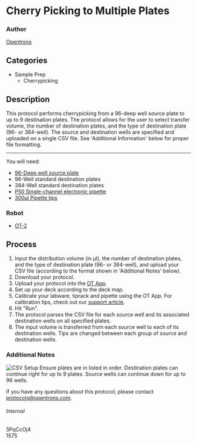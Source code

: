 # Cherry Picking to Multiple Plates

### Author
[Opentrons](http://www.opentrons.com/)

## Categories
* Sample Prep
    * Cherrypicking

## Description
This protocol performs cherrypicking from a 96-deep well source plate to up to 9 destination plates. The protocol allows for the user to select transfer volume, the number of destination plates, and the type of destination plate (96- or 384-well). The source and destination wells are specified and uploaded on a single CSV file. See 'Additional Information' below for proper file formatting.

---

You will need:
* [96-Deep well source plate](https://www.usascientific.com/2ml-deep96-well-plateone-sterile.aspx)
* 96-Well standard destination plates
* 384-Well standard destination plates
* [P50 Single-channel electronic pipette](https://shop.opentrons.com/collections/ot-2-pipettes/products/single-channel-electronic-pipette?variant=5978967113757)
* [300µl Pipette tips](https://shop.opentrons.com/collections/opentrons-tips/products/opentrons-300ul-tips)

### Robot
* [OT-2](https://opentrons.com/ot-2)

## Process
1. Input the distribution volume (in µl), the number of destination plates, and the type of destination plate (96- or 384-well), and upload your CSV file (according to the format shown in 'Additional Notes' below).
2. Download your protocol.
3. Upload your protocol into the [OT App](https://opentrons.com/ot-app).
4. Set up your deck according to the deck map.
5. Calibrate your labware, tiprack and pipette using the OT App. For calibration tips, check out our [support article](https://support.opentrons.com/ot-2/getting-started-software-setup/deck-calibration).
6. Hit "Run".
7. The protocol parses the CSV file for each source well and its associated destination wells on all specified plates.
8. The input volume is transferred from each source well to each of its destination wells. Tips are changed between each group of source and destination wells.

### Additional Notes
![CSV Setup](https://s3.amazonaws.com/opentrons-protocol-library-website/custom-README-images/1575/CSV_setup.png)
Ensure plates are in listed in order. Destination plates can continue right for up to 9 plates. Source wells can continue down for up to 96 wells.

If you have any questions about this protocol, please contact protocols@opentrons.com.

###### Internal
5PqCcOj4  
1575
